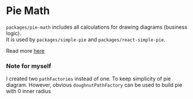 # Pie Math

`packages/pie-math` includes all calculations for drawing diagrams (business logic).\
It is used by `packages/simple-pie` and `packages/react-simple-pie`.

Read more [here](../../README.md)

### Note for myself
I created two `pathFactories` instead of one. To keep simplicity of pie diagram.
However, obvious `doughnutPathFactory` can be used to build pie with 0 inner radius
